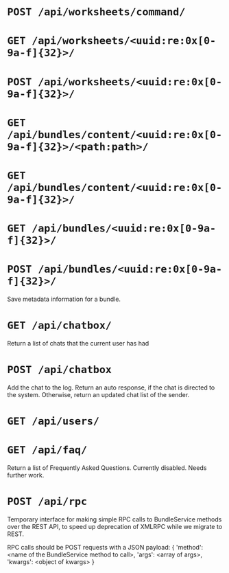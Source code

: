 # `POST /api/worksheets/command/`
# `GET /api/worksheets/<uuid:re:0x[0-9a-f]{32}>/`
# `POST /api/worksheets/<uuid:re:0x[0-9a-f]{32}>/`
# `GET /api/bundles/content/<uuid:re:0x[0-9a-f]{32}>/<path:path>/`
# `GET /api/bundles/content/<uuid:re:0x[0-9a-f]{32}>/`
# `GET /api/bundles/<uuid:re:0x[0-9a-f]{32}>/`
# `POST /api/bundles/<uuid:re:0x[0-9a-f]{32}>/`
    
Save metadata information for a bundle.

# `GET /api/chatbox/`
    
Return a list of chats that the current user has had

# `POST /api/chatbox`
    
Add the chat to the log.
Return an auto response, if the chat is directed to the system.
Otherwise, return an updated chat list of the sender.

# `GET /api/users/`
# `GET /api/faq/`
    
Return a list of Frequently Asked Questions.
Currently disabled. Needs further work.

# `POST /api/rpc`
    
Temporary interface for making simple RPC calls to BundleService methods over
the REST API, to speed up deprecation of XMLRPC while we migrate to REST.

RPC calls should be POST requests with a JSON payload:
{
    &#039;method&#039;: &lt;name of the BundleService method to call&gt;,
    &#039;args&#039;: &lt;array of args&gt;,
    &#039;kwargs&#039;: &lt;object of kwargs&gt;
}

